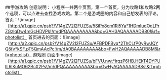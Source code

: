 ##手游攻略 创意说明： 小程序一共两个页面，第一个首页，分为攻略1和攻略2两个选项，可以点进去查找游戏攻略。第二个是游戏圈的内容和自己想发表的评论。
首页：![image]（http://a1.qpic.cn/psb?/V14gZV2I2FUZSu/5SiPx8cm1Ri5Ya*1HDmIudOqLPrZGzlqDw4mGcHDVPk!/m/dPQAAAAAAAAA&bo=GAH3AQAAAAADB80!&rf=photolist）
首页进去的页面：![image]（http://a2.qpic.cn/psb?/V14gZV2I2FUZSu/AFBPDFBvq*2ThCLfP0yRwJQYQ5fv*kSF.pT5QmAAcPc!/m/dA0BAAAAAAAA&bo=FwH2AQAAAAADB8M!&rf=photolist）
游戏圈 页面![image]（http://a1.qpic.cn/psb?/V14gZV2I2FUZSu/bFVU.nwt*irqzP6HB.HEkT4DYPUIL6lKuMO62BcX2Ps!/m/dPQAAAAAAAAA&bo=GwHyAQAAAAADB8s!&rf=photolist）
